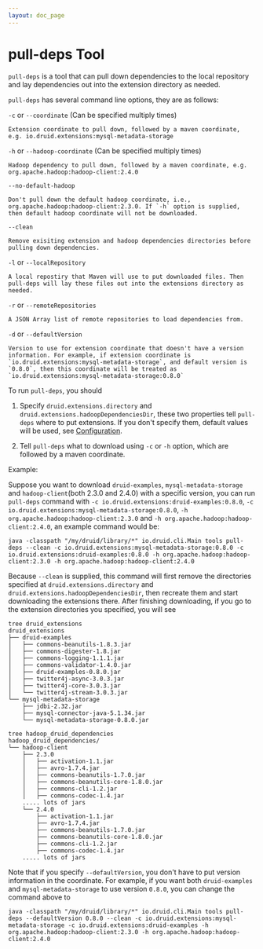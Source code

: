 ```yaml
---
layout: doc_page
---
```

# pull-deps Tool

`pull-deps` is a tool that can pull down dependencies to the local repository and lay dependencies out into the extension directory as needed.

`pull-deps` has several command line options, they are as follows:

`-c` or `--coordinate` (Can be specified multiply times)

    Extension coordinate to pull down, followed by a maven coordinate, e.g. io.druid.extensions:mysql-metadata-storage

`-h` or `--hadoop-coordinate` (Can be specified multiply times)

    Hadoop dependency to pull down, followed by a maven coordinate, e.g. org.apache.hadoop:hadoop-client:2.4.0

`--no-default-hadoop`

    Don't pull down the default hadoop coordinate, i.e., org.apache.hadoop:hadoop-client:2.3.0. If `-h` option is supplied, then default hadoop coordinate will not be downloaded.

`--clean`
    
    Remove exisiting extension and hadoop dependencies directories before pulling down dependencies.

`-l` or `--localRepository`

    A local repostiry that Maven will use to put downloaded files. Then pull-deps will lay these files out into the extensions directory as needed.

`-r` or `--remoteRepositories`

    A JSON Array list of remote repositories to load dependencies from.

`-d` or `--defaultVersion`

    Version to use for extension coordinate that doesn't have a version information. For example, if extension coordinate is `io.druid.extensions:mysql-metadata-storage`, and default version is `0.8.0`, then this coordinate will be treated as `io.druid.extensions:mysql-metadata-storage:0.8.0`

To run `pull-deps`, you should

1) Specify `druid.extensions.directory` and `druid.extensions.hadoopDependenciesDir`, these two properties tell `pull-deps` where to put extensions. If you don't specify them,  default values will be used, see [Configuration](../configuration/index.html).

2) Tell `pull-deps` what to download using `-c` or `-h` option, which are followed by a maven coordinate.

Example:

Suppose you want to download ```druid-examples```, ```mysql-metadata-storage``` and ```hadoop-client```(both 2.3.0 and 2.4.0) with a specific version, you can run `pull-deps` command with `-c io.druid.extensions:druid-examples:0.8.0`, `-c io.druid.extensions:mysql-metadata-storage:0.8.0`, `-h org.apache.hadoop:hadoop-client:2.3.0` and `-h org.apache.hadoop:hadoop-client:2.4.0`, an example command would be:

```java -classpath "/my/druid/library/*" io.druid.cli.Main tools pull-deps --clean -c io.druid.extensions:mysql-metadata-storage:0.8.0 -c io.druid.extensions:druid-examples:0.8.0 -h org.apache.hadoop:hadoop-client:2.3.0 -h org.apache.hadoop:hadoop-client:2.4.0```

Because `--clean` is supplied, this command will first remove the directories specified at `druid.extensions.directory` and `druid.extensions.hadoopDependenciesDir`, then recreate them and start downloading the extensions there. After finishing downloading, if you go to the extension directories you specified, you will see

```
tree druid_extensions
druid_extensions
├── druid-examples
│   ├── commons-beanutils-1.8.3.jar
│   ├── commons-digester-1.8.jar
│   ├── commons-logging-1.1.1.jar
│   ├── commons-validator-1.4.0.jar
│   ├── druid-examples-0.8.0.jar
│   ├── twitter4j-async-3.0.3.jar
│   ├── twitter4j-core-3.0.3.jar
│   └── twitter4j-stream-3.0.3.jar
└── mysql-metadata-storage
    ├── jdbi-2.32.jar
    ├── mysql-connector-java-5.1.34.jar
    └── mysql-metadata-storage-0.8.0.jar
```

```
tree hadoop_druid_dependencies
hadoop_druid_dependencies/
└── hadoop-client
    ├── 2.3.0
    │   ├── activation-1.1.jar
    │   ├── avro-1.7.4.jar
    │   ├── commons-beanutils-1.7.0.jar
    │   ├── commons-beanutils-core-1.8.0.jar
    │   ├── commons-cli-1.2.jar
    │   ├── commons-codec-1.4.jar
    ..... lots of jars
    └── 2.4.0
        ├── activation-1.1.jar
        ├── avro-1.7.4.jar
        ├── commons-beanutils-1.7.0.jar
        ├── commons-beanutils-core-1.8.0.jar
        ├── commons-cli-1.2.jar
        ├── commons-codec-1.4.jar
    ..... lots of jars
```

Note that if you specify `--defaultVersion`, you don't have to put version information in the coordinate. For example, if you want both `druid-examples` and `mysql-metadata-storage` to use version `0.8.0`,  you can change the command above to

```java -classpath "/my/druid/library/*" io.druid.cli.Main tools pull-deps --defaultVersion 0.8.0 --clean -c io.druid.extensions:mysql-metadata-storage -c io.druid.extensions:druid-examples -h org.apache.hadoop:hadoop-client:2.3.0 -h org.apache.hadoop:hadoop-client:2.4.0```
